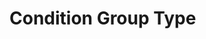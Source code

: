 # Condition Group Type

<Badge type="tip" vertical="top" text="Elementor Pro" /> <Badge type="warning" vertical="top" text="Advanced" />
